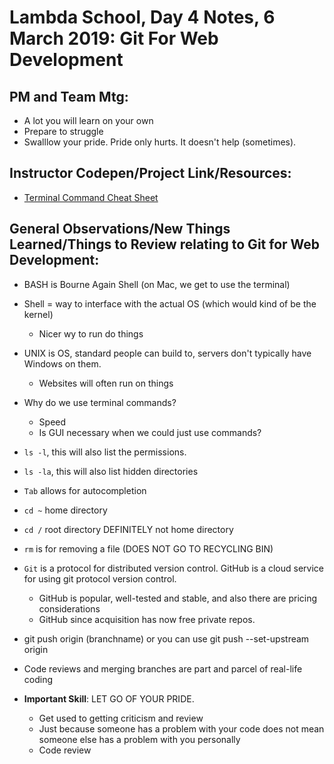 # Lambda School, Day 4 Notes, 6 March 2019: Git For Web Development


## PM and Team Mtg:
- A lot you will learn on your own
- Prepare to struggle
- Swalllow your pride. Pride only hurts. It doesn't help (sometimes).


## Instructor Codepen/Project Link/Resources:
- [Terminal Command Cheat Sheet](https://www.git-tower.com/blog/command-line-cheat-sheet/)

## General Observations/New Things Learned/Things to Review relating to Git for Web Development:
- BASH is Bourne Again Shell (on Mac, we get to use the terminal)
- Shell = way to interface with the actual OS (which would kind of be the kernel)
    - Nicer wy to run do things
- UNIX is OS, standard people can build to, servers don't typically have Windows on them. 
    - Websites will often run on things 
- Why do we use terminal commands?
    - Speed
    - Is GUI necessary when we could just use commands?

- `ls -l`, this will also list the permissions. 
- `ls -la`, this will also list hidden directories
- `Tab` allows for autocompletion

-  `cd ~` home directory 
-  `cd /` root directory DEFINITELY not home directory

- `rm` is for removing a file (DOES NOT GO TO RECYCLING BIN)

- `Git` is a protocol for distributed version control. GitHub is a cloud service for using git protocol version control.
    - GitHub is popular, well-tested and stable, and also there are pricing considerations
    - GitHub since acquisition has now free private repos. 

- git push origin (branchname) or you can use git push --set-upstream origin
- Code reviews and merging branches are part and parcel of real-life coding 
- **Important Skill**: LET GO OF YOUR PRIDE. 
    - Get used to getting criticism and review 
    - Just because someone has a problem with your code does not mean someone else has a problem with you personally
    - Code review

